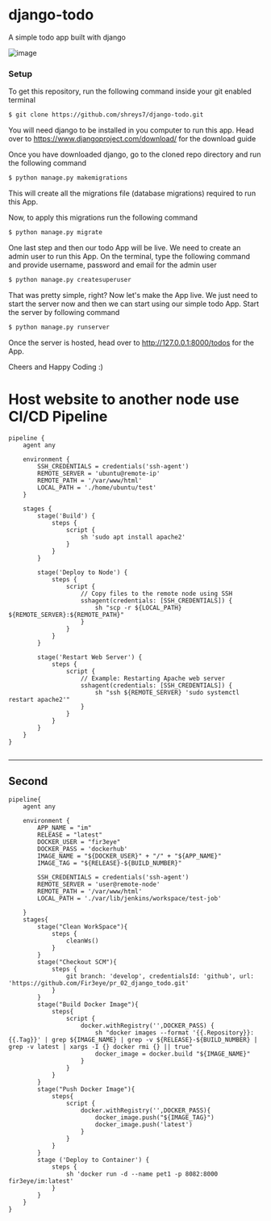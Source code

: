 # django-todo
A simple todo app built with django

![image](https://github.com/Fir3eye/pr_02_django_todo/assets/93431222/6f314f3f-ac9d-44c7-b5f1-0ded73d0e680)


### Setup
To get this repository, run the following command inside your git enabled terminal
```bash
$ git clone https://github.com/shreys7/django-todo.git
```
You will need django to be installed in you computer to run this app. Head over to https://www.djangoproject.com/download/ for the download guide

Once you have downloaded django, go to the cloned repo directory and run the following command

```bash
$ python manage.py makemigrations
```


This will create all the migrations file (database migrations) required to run this App.

Now, to apply this migrations run the following command
```bash
$ python manage.py migrate
```

One last step and then our todo App will be live. We need to create an admin user to run this App. On the terminal, type the following command and provide username, password and email for the admin user
```bash
$ python manage.py createsuperuser
```

That was pretty simple, right? Now let's make the App live. We just need to start the server now and then we can start using our simple todo App. Start the server by following command

```bash
$ python manage.py runserver
```

Once the server is hosted, head over to http://127.0.0.1:8000/todos for the App.

Cheers and Happy Coding :)


# Host website to another node use CI/CD Pipeline
```
pipeline {
    agent any

    environment {
        SSH_CREDENTIALS = credentials('ssh-agent')
        REMOTE_SERVER = 'ubuntu@remote-ip'
        REMOTE_PATH = '/var/www/html'
        LOCAL_PATH = './home/ubuntu/test'
    }

    stages {
        stage('Build') {
            steps {
                script {
                    sh 'sudo apt install apache2'
                }
            }
        }

        stage('Deploy to Node') {
            steps {
                script {
                    // Copy files to the remote node using SSH
                    sshagent(credentials: [SSH_CREDENTIALS]) {
                        sh "scp -r ${LOCAL_PATH} ${REMOTE_SERVER}:${REMOTE_PATH}"
                    }
                }
            }
        }

        stage('Restart Web Server') {
            steps {
                script {
                    // Example: Restarting Apache web server
                    sshagent(credentials: [SSH_CREDENTIALS]) {
                        sh "ssh ${REMOTE_SERVER} 'sudo systemctl restart apache2'"
                    }
                }
            }
        }
    }
}


```

--------

## Second 

```
pipeline{
    agent any

    environment {
        APP_NAME = "im"
        RELEASE = "latest"
        DOCKER_USER = "fir3eye"
        DOCKER_PASS = 'dockerhub'
        IMAGE_NAME = "${DOCKER_USER}" + "/" + "${APP_NAME}"
        IMAGE_TAG = "${RELEASE}-${BUILD_NUMBER}" 

        SSH_CREDENTIALS = credentials('ssh-agent')
        REMOTE_SERVER = 'user@remote-node'
        REMOTE_PATH = '/var/www/html'
        LOCAL_PATH = './var/lib/jenkins/workspace/test-job'

    }
    stages{
        stage("Clean WorkSpace"){
            steps {
                cleanWs()
            }
        }
        stage("Checkout SCM"){
            steps {
                git branch: 'develop', credentialsId: 'github', url: 'https://github.com/Fir3eye/pr_02_django_todo.git'
            }
        }
        stage("Build Docker Image"){
            steps{
                script {
                    docker.withRegistry('',DOCKER_PASS) {
                        sh "docker images --format '{{.Repository}}:{{.Tag}}' | grep ${IMAGE_NAME} | grep -v ${RELEASE}-${BUILD_NUMBER} | grep -v latest | xargs -I {} docker rmi {} || true" 
                        docker_image = docker.build "${IMAGE_NAME}"
                    }
                }
            }
        }
        stage("Push Docker Image"){
            steps{
                script {
                    docker.withRegistry('',DOCKER_PASS){
                        docker_image.push("${IMAGE_TAG}")
                        docker_image.push('latest')
                    }
                }
            }
        } 
        stage ('Deploy to Container') {
            steps {
                sh 'docker run -d --name pet1 -p 8082:8000 fir3eye/im:latest'
            }
        }
    }
}
```
